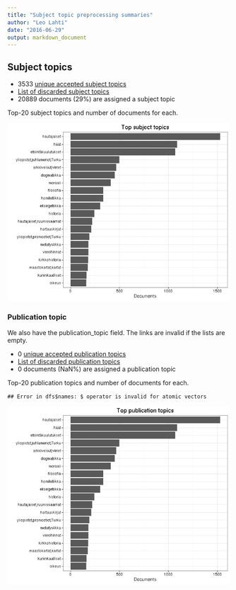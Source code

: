```yaml
---
title: "Subject topic preprocessing summaries"
author: "Leo Lahti"
date: "2016-06-29"
output: markdown_document
---
```


## Subject topics



  * 3533 [unique accepted subject topics](output.tables/subject_topic_accepted.csv)
  * [List of discarded subject topics](output.tables/subject_topic_discarded.csv)
  * 20889 documents (29%) are assigned a subject topic 


Top-20 subject topics and number of documents for each.

![plot of chunk summarytopics22](figure/summarytopics22-1.png)

### Publication topic

We also have the publication_topic field. The links are invalid if the lists are empty.



  * 0 [unique accepted publication topics](output.tables/publication_topic_accepted.csv)
  * [List of discarded publication topics](output.tables/publication_topic_discarded.csv)
  * 0 documents (NaN%) are assigned a publication topic 


Top-20 publication topics and number of documents for each.


```
## Error in dfs$names: $ operator is invalid for atomic vectors
```

![plot of chunk summarytopics223](figure/summarytopics223-1.png)
